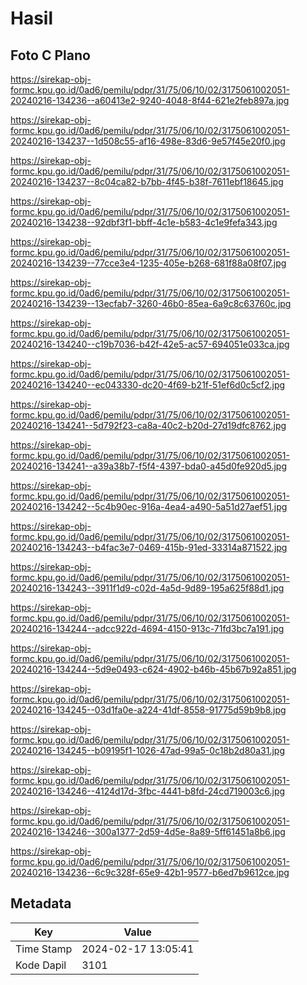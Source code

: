 # Hasil

## Foto C Plano

https://sirekap-obj-formc.kpu.go.id/0ad6/pemilu/pdpr/31/75/06/10/02/3175061002051-20240216-134236--a60413e2-9240-4048-8f44-621e2feb897a.jpg

https://sirekap-obj-formc.kpu.go.id/0ad6/pemilu/pdpr/31/75/06/10/02/3175061002051-20240216-134237--1d508c55-af16-498e-83d6-9e57f45e20f0.jpg

https://sirekap-obj-formc.kpu.go.id/0ad6/pemilu/pdpr/31/75/06/10/02/3175061002051-20240216-134237--8c04ca82-b7bb-4f45-b38f-7611ebf18645.jpg

https://sirekap-obj-formc.kpu.go.id/0ad6/pemilu/pdpr/31/75/06/10/02/3175061002051-20240216-134238--92dbf3f1-bbff-4c1e-b583-4c1e9fefa343.jpg

https://sirekap-obj-formc.kpu.go.id/0ad6/pemilu/pdpr/31/75/06/10/02/3175061002051-20240216-134239--77cce3e4-1235-405e-b268-681f88a08f07.jpg

https://sirekap-obj-formc.kpu.go.id/0ad6/pemilu/pdpr/31/75/06/10/02/3175061002051-20240216-134239--13ecfab7-3260-46b0-85ea-6a9c8c63760c.jpg

https://sirekap-obj-formc.kpu.go.id/0ad6/pemilu/pdpr/31/75/06/10/02/3175061002051-20240216-134240--c19b7036-b42f-42e5-ac57-694051e033ca.jpg

https://sirekap-obj-formc.kpu.go.id/0ad6/pemilu/pdpr/31/75/06/10/02/3175061002051-20240216-134240--ec043330-dc20-4f69-b21f-51ef6d0c5cf2.jpg

https://sirekap-obj-formc.kpu.go.id/0ad6/pemilu/pdpr/31/75/06/10/02/3175061002051-20240216-134241--5d792f23-ca8a-40c2-b20d-27d19dfc8762.jpg

https://sirekap-obj-formc.kpu.go.id/0ad6/pemilu/pdpr/31/75/06/10/02/3175061002051-20240216-134241--a39a38b7-f5f4-4397-bda0-a45d0fe920d5.jpg

https://sirekap-obj-formc.kpu.go.id/0ad6/pemilu/pdpr/31/75/06/10/02/3175061002051-20240216-134242--5c4b90ec-916a-4ea4-a490-5a51d27aef51.jpg

https://sirekap-obj-formc.kpu.go.id/0ad6/pemilu/pdpr/31/75/06/10/02/3175061002051-20240216-134243--b4fac3e7-0469-415b-91ed-33314a871522.jpg

https://sirekap-obj-formc.kpu.go.id/0ad6/pemilu/pdpr/31/75/06/10/02/3175061002051-20240216-134243--3911f1d9-c02d-4a5d-9d89-195a625f88d1.jpg

https://sirekap-obj-formc.kpu.go.id/0ad6/pemilu/pdpr/31/75/06/10/02/3175061002051-20240216-134244--adcc922d-4694-4150-913c-71fd3bc7a191.jpg

https://sirekap-obj-formc.kpu.go.id/0ad6/pemilu/pdpr/31/75/06/10/02/3175061002051-20240216-134244--5d9e0493-c624-4902-b46b-45b67b92a851.jpg

https://sirekap-obj-formc.kpu.go.id/0ad6/pemilu/pdpr/31/75/06/10/02/3175061002051-20240216-134245--03d1fa0e-a224-41df-8558-91775d59b9b8.jpg

https://sirekap-obj-formc.kpu.go.id/0ad6/pemilu/pdpr/31/75/06/10/02/3175061002051-20240216-134245--b09195f1-1026-47ad-99a5-0c18b2d80a31.jpg

https://sirekap-obj-formc.kpu.go.id/0ad6/pemilu/pdpr/31/75/06/10/02/3175061002051-20240216-134246--4124d17d-3fbc-4441-b8fd-24cd719003c6.jpg

https://sirekap-obj-formc.kpu.go.id/0ad6/pemilu/pdpr/31/75/06/10/02/3175061002051-20240216-134246--300a1377-2d59-4d5e-8a89-5ff61451a8b6.jpg

https://sirekap-obj-formc.kpu.go.id/0ad6/pemilu/pdpr/31/75/06/10/02/3175061002051-20240216-134236--6c9c328f-65e9-42b1-9577-b6ed7b9612ce.jpg


## Metadata

| Key        | Value               |
| ---------- | ------------------- |
| Time Stamp | 2024-02-17 13:05:41 |
| Kode Dapil | 3101                |



